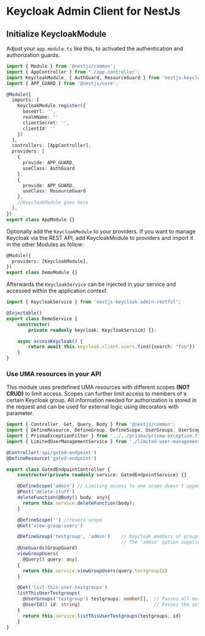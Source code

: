 # Keycloak Admin Client for NestJs

## Initialize KeycloakModule

Adjust your `app.module.ts` like this, to activated the authentication and authorization guards.

```typescript
import { Module } from '@nestjs/common';
import { AppController } from './app.controller';
import KeycloakModule, { AuthGuard, ResourceGuard } from 'nestjs-keycloak-admin-restful'
import { APP_GUARD } from '@nestjs/core';

@Module({
  imports: [
    KeycloakModule.register({
      baseUrl: '',
      realmName: ''
      clientSecret: '',
      clientId: ''
    })
  ],
  controllers: [AppController],
  providers: [
    {
      provide: APP_GUARD, 
      useClass: AuthGuard
    },
    {
      provide: APP_GUARD, 
      useClass: ResourceGuard
    },
    //KeycloakModule goes here
  ],
})
export class AppModule {}
```

Optionally add the `KeycloakModule` to your providers. If you want to manage Keycloak via the REST API,
add KeycloakModule to providers and import it in the other Modules as follow:

```typescript
@Module({
  providers: [KeycloakModule],
})
export class DemoModule {}
```

Afterwards the `KeycloakService` can be injected in your service and accessed within the application context.

```typescript
import { KeycloakService } from 'nestjs-keycloak-admin-restful';

@Injectable()
export class DemoService {
    constructor(
        private readonly keycloak: KeycloakService) {};

    async accessKeycloak() {
        return await this.keycloak.client.users.find({search: "foo"})
    }
}
```

### Use UMA resources in your API

This module uses predefined UMA resources with different scopes **(NOT CRUD)** to limit access.
Scopes can further limit access to members of a certain Keycloak group. All information needed for
authorization is stored in the request and can be used for external logic using decorators with parameter.


```typescript
import { Controller, Get, Query, Body } from '@nestjs/common';
import { DefineResource, DefineGroup, DefineScope, UserGroups, UserScopes } from 'nestjs-keycloak-admin-restful';
import { PrismaExceptionFilter } from '../../prisma/prisma-exception.filter';
import { LimitedUserManagementService } from './limited-user-management.service';

@Controller('api/gated-endpoint')
@DefineResource('gated-endpoint')

export class GatedEndpointController {
    constructor(private readonly service: GatedEndpointService) {}

    @DefineScope('admin') // Limiting access to one scope doesn't append to the result. Don't try to use parameter decorators afterwards.
    @Post('delete-stuff')
    deleteFunction(@Body() body: any){
      return this.service.deleteFunction(body);
    }

    @DefineScope('') //resets scope
    @Get('view-group-users')

    @DefineGroup('testgroup', 'admin')    // Keycloak members of groups named testgroup1(2,3...) can access this query, if the URL Query contains ?testgroupId=1(2,3...).
                                          // The 'admin' option supplies an optional argument. Users with access to that scope, can access that API endpoint regardless of group memberships.
    @UseGuards(GroupGuard)
    viewGroupUsers(
      @Query() query: any)                                     
    {
      return this.service.viewGroupUsers(query.testgroupId)
    }

    @Get('list-this-user-testgroups')
    listThisUserTestgroups(
      @UserGroups('testgroup') testgroups: number[],  // Passes all matching group ids to perform query mutations.
      @UserId() id: string)                           // Passes the active users Keycloak id.
    {
      return this.service.listThisUserTestgroups(testgroups, id)
    }
}
```
